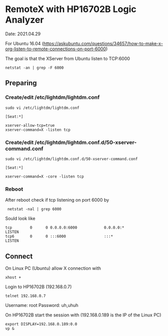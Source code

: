 # RemoteX with HP16702B Logic Analyzer
Date: 2021.04.29

For Ubuntu 16.04 (https://askubuntu.com/questions/34657/how-to-make-x-org-listen-to-remote-connections-on-port-6000)

The goal is that the XServer from Ubuntu listen to TCP:6000
```
netstat -an | grep -F 6000
```

## Preparing

### Create/edit /etc/lightdm/lightdm.conf
```
sudo vi /etc/lightdm/lightdm.conf
```
```
[Seat:*]

xserver-allow-tcp=true
xserver-command=X -listen tcp
```

### Create/edit /etc/lightdm/lightdm.conf.d/50-xserver-command.conf
```
sudo vi /etc/lightdm/lightdm.conf.d/50-xserver-command.conf
```
```
[Seat:*]

xserver-command=X -core -listen tcp
```

### Reboot
After reboot check if tcp listening on port 6000 by
```
 netstat -nal | grep 6000
```
Sould look like
```
tcp        0      0 0.0.0.0:6000            0.0.0.0:*               LISTEN
tcp6       0      0 :::6000                 :::*                    LISTEN
```

## Connect

On Linux PC (Ubuntu) allow X connection with
```
xhost +
```

Login to HP16702B (192.168.0.7)
```
telnet 192.168.0.7
```
Username: root
Password: uh,uhuh

On HP16702B start the session with (192.168.0.189 is the IP of the Linux PC)
```
export DISPLAY=192.168.0.189:0.0
vp &
```

